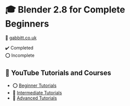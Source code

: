 # :mortar_board: Blender 2.8 for Complete Beginners

:link: [gabbitt.co.uk](https://gabbitt.co.uk/)

:heavy_check_mark: Completed  
:o: Incomplete

## :beginner: YouTube Tutorials and Courses

- :o: [Beginner Tutorials](level-01/)
- :construction: [Intermediate Tutorials](level-02/)
- :construction: [Advanced Tutorials](level-03/)
